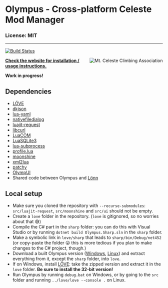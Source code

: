 # Olympus - Cross-platform Celeste Mod Manager

### License: MIT

----

[![Build Status](https://dev.azure.com/EverestAPI/Olympus/_apis/build/status/EverestAPI.Olympus?branchName=main)](https://dev.azure.com/EverestAPI/Olympus/_build?definitionId=4)

<a href="https://discord.gg/6qjaePQ"><img align="right" alt="Mt. Celeste Climbing Association" src="https://discordapp.com/api/guilds/403698615446536203/embed.png?style=banner2" /></a>

[**Check the website for installation / usage instructions.**](https://everestapi.github.io/)

**Work in progress!**

## Dependencies
- [LÖVE](https://love2d.org/)
- [dkjson](https://github.com/LuaDist/dkjson)
- [lua-yaml](https://github.com/exosite/lua-yaml)
- [nativefiledialog](https://github.com/Vexatos/nativefiledialog/tree/master/lua)
- [luajit-request](https://github.com/LPGhatguy/luajit-request)
- [libcurl](https://curl.haxx.se/libcurl/)
- [LuaCOM](https://github.com/davidm/luacom)
- [LuaSQLite3](http://lua.sqlite.org/index.cgi/home)
- [lua-subprocess](https://github.com/0x0ade/lua-subprocess)
- [profile.lua](https://bitbucket.org/itraykov/profile.lua/src/master/)
- [moonshine](https://github.com/vrld/moonshine)
- [xml2lua](https://github.com/manoelcampos/xml2lua)
- [patchy](https://github.com/excessive/patchy)
- [OlympUI](https://github.com/EverestAPI/OlympUI)
- Shared code between Olympus and [Lönn](https://github.com/CelestialCartographers/Loenn)

## Local setup

- Make sure you cloned the repository with `--recurse-submodules`: `src/luajit-request`, `src/moonshine` and `src/ui` should not be empty.
- Create a `love` folder in the repository. (`love` is gitignored, so no worries about that :sweat_smile:)
- Compile the C# part in the `sharp` folder: you can do this with Visual Studio or by running `dotnet build Olympus.Sharp.sln` in the `sharp` folder.
- Make a symbolic link in `love/sharp` that leads to `sharp/bin/Debug/net452` (or copy-paste the folder :stuck_out_tongue: this is more tedious if you plan to make changes to the C# project, though.)
- Download a built Olympus version ([Windows](https://maddie480.ovh/celeste/download-olympus?branch=stable&platform=windows), [Linux](https://maddie480.ovh/celeste/download-olympus?branch=stable&platform=linux)) and extract everything from it, except the `sharp` folder, into `love`.
- If on Windows, install [LÖVE](https://www.love2d.org/): take the zipped version and extract it in the `love` folder. **Be sure to install the 32-bit version!**
- Run Olympus by running `debug.bat` on Windows, or by going to the `src` folder and running `../love/love --console .` on Linux.
